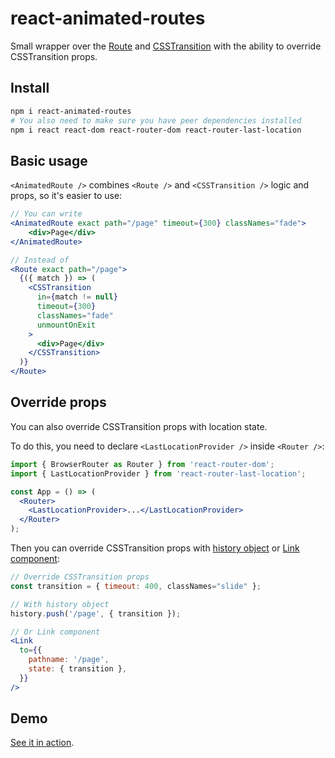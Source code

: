 # react-animated-routes

Small wrapper over the [Route](https://reactrouter.com/web/api/Route) and [CSSTransition](http://reactcommunity.org/react-transition-group/css-transition) with the ability to override CSSTransition props.

## Install

```sh
npm i react-animated-routes
# You also need to make sure you have peer dependencies installed
npm i react react-dom react-router-dom react-router-last-location
```

## Basic usage

`<AnimatedRoute />` combines `<Route />` and `<CSSTransition />` logic and props, so it's easier to use:

```jsx
// You can write
<AnimatedRoute exact path="/page" timeout={300} classNames="fade">
    <div>Page</div>
</AnimatedRoute>

// Instead of
<Route exact path="/page">
  {({ match }) => (
    <CSSTransition
      in={match != null}
      timeout={300}
      classNames="fade"
      unmountOnExit
    >
      <div>Page</div>
    </CSSTransition>
  )}
</Route>
```

## Override props

You can also override CSSTransition props with location state.

To do this, you need to declare `<LastLocationProvider />` inside `<Router />`:

```jsx
import { BrowserRouter as Router } from 'react-router-dom';
import { LastLocationProvider } from 'react-router-last-location';

const App = () => (
  <Router>
    <LastLocationProvider>...</LastLocationProvider>
  </Router>
);
```

Then you can override CSSTransition props with [history object](https://reactrouter.com/web/api/history) or [Link component](https://reactrouter.com/web/api/Link):

```jsx
// Override CSSTransition props
const transition = { timeout: 400, classNames="slide" };

// With history object
history.push('/page', { transition });

// Or Link component
<Link
  to={{
    pathname: '/page',
    state: { transition },
  }}
/>
```

## Demo

[See it in action](https://codesandbox.io/s/ne8bm).

